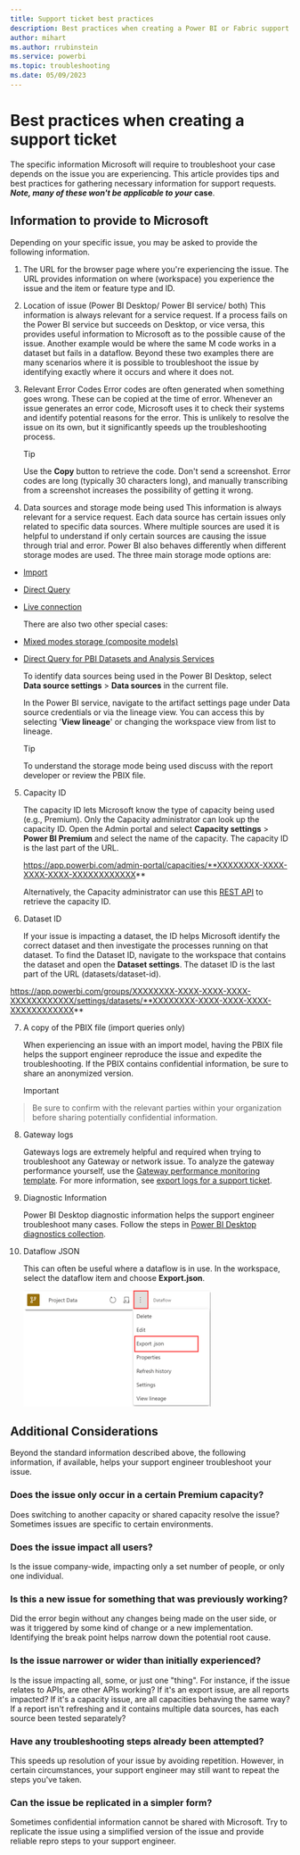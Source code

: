 ```yaml
---
title: Support ticket best practices
description: Best practices when creating a Power BI or Fabric support ticket 
author: mihart
ms.author: rrubinstein
ms.service: powerbi
ms.topic: troubleshooting
ms.date: 05/09/2023
---
```


# Best practices when creating a support ticket

The specific information Microsoft will require to troubleshoot your case depends on the issue you are experiencing. This article provides tips and best practices for gathering necessary information for support requests. ***Note, many of these won't be applicable to your*** **case**.  

## Information to provide to Microsoft

Depending on your specific issue, you may be asked to provide the following information.

1. The URL for the browser page where you're experiencing the issue.
    The URL provides information on where (workspace) you experience the issue and the item or feature type and ID.

2. Location of issue (Power BI Desktop/ Power BI service/ both)
    This information is always relevant for a service request. If a process fails on the Power BI service but succeeds on Desktop, or vice versa, this provides useful information to Microsoft as to the possible cause of the issue. Another example would be where the same M code works in a dataset but fails in a dataflow. Beyond these two examples there are many scenarios where it is possible to troubleshoot the issue by identifying exactly where it occurs and where it does not.

3. Relevant Error Codes
    Error codes are often generated when something goes wrong. These can be copied at the time of error. Whenever an issue generates an error code, Microsoft uses it to check their systems and identify potential reasons for the error. This is unlikely to resolve the issue on its own, but it significantly speeds up the troubleshooting process.

    > [!Tip]
    > Use the **Copy** button to retrieve the code. Don't send a screenshot. Error codes are long (typically 30 characters long), and manually transcribing from a screenshot increases the possibility of getting it wrong.  

4. Data sources and storage mode being used
    This information is always relevant for a service request. Each data source has certain issues only related to specific data sources. Where multiple sources are used it is helpful to understand if only certain sources are causing the issue through trial and error. Power BI also behaves differently when different storage modes are used. The three main storage mode options are:

-   [Import](../connect-data/service-dataset-modes-understand#import-mode)

-   [Direct Query](../connect-data/service-dataset-modes-understand#directquery-mode)

-   [Live connection](../connect-data/service-live-connect-dq-datasets)

    There are also two other special cases:

- [Mixed modes storage (composite models)](../transform-model/desktop-composite-models)
- [Direct Query for PBI Datasets and Analysis Services](../connect-data/desktop-directquery-datasets-azure-analysis-services)

    To identify data sources being used in the Power BI Desktop, select **Data source settings** > **Data sources** in the current file. 

    In the Power BI service, navigate to the artifact settings page under Data source credentials or via the lineage view. You can access this by selecting '**View lineage**' or changing the workspace view from list to lineage. 


   > [!Tip]
   >To understand the storage mode being used discuss with the report developer or review the PBIX file.

5. Capacity ID

     The capacity ID lets Microsoft know the type of capacity being used (e.g., Premium). Only the Capacity administrator can look up the capacity ID. Open the Admin portal and select **Capacity settings** > **Power BI Premium** and select the name of the capacity. The capacity ID is the last part of the URL. 

    https://app.powerbi.com/admin-portal/capacities/**XXXXXXXX-XXXX-XXXX-XXXX-XXXXXXXXXXXX**

    Alternatively, the Capacity administrator can use this [REST API](https://learn.microsoft.com/rest/api/power-bi/capacities/get-capacities) to retrieve the capacity ID. 

6. Dataset ID

    If your issue is impacting a dataset, the ID helps Microsoft identify the correct dataset and then investigate the processes running on that dataset. To find the Dataset ID, navigate to the workspace that contains the dataset and open the **Dataset settings**. The dataset ID is the last part of the URL (datasets/dataset-id).

https://app.powerbi.com/groups/XXXXXXXX-XXXX-XXXX-XXXX-XXXXXXXXXXXX/settings/datasets/**XXXXXXXX-XXXX-XXXX-XXXX-XXXXXXXXXXXX**

7. A copy of the PBIX file (import queries only)

    When experiencing an issue with an import model, having the PBIX file helps the support engineer reproduce the issue and expedite the troubleshooting. If the PBIX contains confidential information, be sure to share an anonymized version. 

    > [!IMPORTANT]
> Be sure to confirm with the relevant parties within your organization before sharing potentially confidential information.

8. Gateway logs

    Gateways logs are extremely helpful and required when trying to troubleshoot any Gateway or network issue. To analyze the gateway performance yourself, use the [Gateway performance monitoring template](/data-integration/gateway/service-gateway-performance.md). For more information, see [export logs for a support ticket](../connect-data/service-gateway-onprem-tshoot).

9. Diagnostic Information

    Power BI Desktop diagnostic information helps the support engineer troubleshoot many cases. Follow the steps in [Power BI Desktop diagnostics collection](../fundamentals/desktop-diagnostics). 

10. Dataflow JSON

    This can often be useful where a dataflow is in use. In the workspace, select the dataflow item and choose **Export.json**.

    ![export json](media/service-support-options/export-json.png)

## Additional Considerations

Beyond the standard information described above, the following information, if available, helps your support engineer troubleshoot your issue.  

### Does the issue only occur in a certain Premium capacity?

Does switching to another capacity or shared capacity resolve the issue? Sometimes issues are specific to certain environments.

### Does the issue impact all users?

Is the issue company-wide, impacting only a set number of people, or only one individual.  

### Is this a new issue for something that was previously working?

Did the error begin without any changes being made on the user side, or was it triggered by some kind of change or a new implementation. Identifying the break point helps narrow down the potential root cause.

### Is the issue narrower or wider than initially experienced?

Is the issue impacting all, some, or just one "thing". For instance, if the issue relates to APIs, are other APIs working? If it's an export issue, are all reports impacted? If it's a capacity issue, are all capacities behaving the same way? If a report isn't refreshing and it contains multiple data sources, has each source been tested separately? 

### Have any troubleshooting steps already been attempted?

This speeds up resolution of your issue by avoiding repetition. However, in certain circumstances, your support engineer may still want to repeat the steps you've taken.

### Can the issue be replicated in a simpler form?

Sometimes confidential information cannot be shared with Microsoft. Try to replicate the issue using a simplified version of the issue and provide reliable repro steps to your support engineer.


